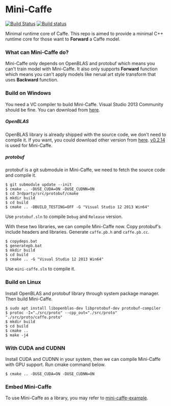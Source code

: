 Mini-Caffe
==========

[![Build Status](https://travis-ci.org/luoyetx/mini-caffe.svg?branch=master)](https://travis-ci.org/luoyetx/mini-caffe)
[![Build status](https://ci.appveyor.com/api/projects/status/x9s2iajv7rtxeo3t/branch/master?svg=true)](https://ci.appveyor.com/project/luoyetx/mini-caffe/branch/master)

Minimal runtime core of Caffe. This repo is aimed to provide a minimal C++ runtime core for those want to **Forward** a Caffe model.

### What can Mini-Caffe do?

Mini-Caffe only depends on OpenBLAS and protobuf which means you can't train model with Mini-Caffe. It also only supports **Forward** function which means you can't apply models like nerual art style transform that uses **Backward** function.

### Build on Windows

You need a VC compiler to build Mini-Caffe. Visual Studio 2013 Community should be fine. You can download from [here](https://www.visualstudio.com/downloads/).

##### OpenBLAS

OpenBLAS library is already shipped with the source code, we don't need to compile it. If you want, you could download other version from [here](https://sourceforge.net/projects/openblas/files/). [v0.2.14](https://sourceforge.net/projects/openblas/files/v0.2.14/) is used for Mini-Caffe.

##### protobuf

protobuf is a git submodule in Mini-Caffe, we need to fetch the source code and compile it.

```
$ git submodule update --init
$ cmake .. -DUSE_CUDA=ON -DUSE_CUDNN=ON
$ cd 3rdparty/src/protobuf/cmake
$ mkdir build
$ cd build
$ cmake .. -DBUILD_TESTING=OFF -G "Visual Studio 12 2013 Win64"
```

Use `protobuf.sln` to compile `Debug` and `Release` version.

With these two libraries, we can compile Mini-Caffe now. Copy protobuf's include headers and libraries. Generate `caffe.pb.h` and `caffe.pb.cc`.

```
$ copydeps.bat
$ generatepb.bat
$ mkdir build
$ cd build
$ cmake .. -G "Visual Studio 12 2013 Win64"
```

Use `mini-caffe.sln` to compile it.

### Build on Linux

Install OpenBLAS and protobuf library through system package manager. Then build Mini-Caffe.

```
$ sudo apt install libopenblas-dev libprotobuf-dev protobuf-compiler
$ protoc -I="./src/proto" --cpp_out="./src/proto" "./src/proto/caffe.proto"
$ mkdir build
$ cd build
$ cmake ..
$ make -j4
```

### With CUDA and CUDNN

Install CUDA and CUDNN in your system, then we can compile Mini-Caffe with GPU support. Run cmake command below.

```
$ cmake .. -DUSE_CUDA=ON -DUSE_CUDNN=ON
```

### Embed Mini-Caffe

To use Mini-Caffe as a library, you may refer to [mini-caffe-example](https://github.com/luoyetx/mini-caffe-example).
